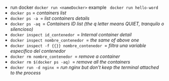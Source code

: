- run docker `docker run <nameDocker>` example ` docker run hello-word`
- `docker ps` = _containers list_
- `docker ps -a `= _list containers details_
- `docker ps -aq `= _Containers ID list (the q letter means  QUIET, tranquilo o silencioso)_
- `docker inspect id_contenedor `= _Internal container detail_
- `docker inspect nombre_contenedor `= _the same of above one_
- `docker inspect -f {{}} nombre_contenedor `= _filtra una variable especifico del contenedor_
- `docker rm nombre_contenedor `= _remove a container_
- `docker rm $(docker ps -aq) `= _remove all the containers_
- `docker run -d nginx `= _run nginx but don't keep the terminal attached to the process_
